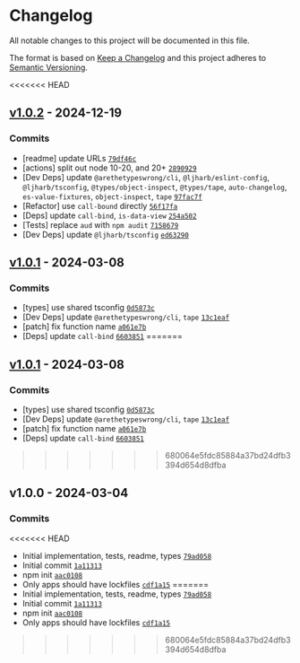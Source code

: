 # Changelog

All notable changes to this project will be documented in this file.

The format is based on [Keep a Changelog](https://keepachangelog.com/en/1.0.0/)
and this project adheres to [Semantic Versioning](https://semver.org/spec/v2.0.0.html).

<<<<<<< HEAD
## [v1.0.2](https://github.com/inspect-js/data-view-byte-length/compare/v1.0.1...v1.0.2) - 2024-12-19

### Commits

- [readme] update URLs [`79df46c`](https://github.com/inspect-js/data-view-byte-length/commit/79df46cdf4c551d83059335ace8b8550369710b0)
- [actions] split out node 10-20, and 20+ [`2890929`](https://github.com/inspect-js/data-view-byte-length/commit/289092965343dfa6fcc931c32ecd1c1286f5f2dc)
- [Dev Deps] update `@arethetypeswrong/cli`, `@ljharb/eslint-config`, `@ljharb/tsconfig`, `@types/object-inspect`, `@types/tape`, `auto-changelog`, `es-value-fixtures`, `object-inspect`, `tape` [`97fac7f`](https://github.com/inspect-js/data-view-byte-length/commit/97fac7fb6c2f3655c9755d9dcf3569cdf6899635)
- [Refactor] use `call-bound` directly [`56f17fa`](https://github.com/inspect-js/data-view-byte-length/commit/56f17fa583a963c2a6d2da5f2db00f7725714533)
- [Deps] update `call-bind`, `is-data-view` [`254a502`](https://github.com/inspect-js/data-view-byte-length/commit/254a5026c0201eb35d20722af2993e0412b2f2ea)
- [Tests] replace `aud` with `npm audit` [`7158679`](https://github.com/inspect-js/data-view-byte-length/commit/7158679d1ef0e15ccf64b6d0169413ed8351f243)
- [Dev Deps] update `@ljharb/tsconfig` [`ed63290`](https://github.com/inspect-js/data-view-byte-length/commit/ed63290bc162fe5a9086412fc6099dd49c70d474)

## [v1.0.1](https://github.com/inspect-js/data-view-byte-length/compare/v1.0.0...v1.0.1) - 2024-03-08

### Commits

- [types] use shared tsconfig [`0d5873c`](https://github.com/inspect-js/data-view-byte-length/commit/0d5873c9fddd413bacbb3a2c32e7e1a7f1f5bd2c)
- [Dev Deps] update `@arethetypeswrong/cli`, `tape` [`13c1eaf`](https://github.com/inspect-js/data-view-byte-length/commit/13c1eafea562993c7d15a450e86d2ee7a1aa8299)
- [patch] fix function name [`a061e7b`](https://github.com/inspect-js/data-view-byte-length/commit/a061e7b457f53bdc39716dacdddbe558ee790745)
- [Deps] update `call-bind` [`6603851`](https://github.com/inspect-js/data-view-byte-length/commit/6603851eef423c5762841221f97abfdc905c8bde)
=======
## [v1.0.1](https://github.com/ljharb/data-view-byte-length/compare/v1.0.0...v1.0.1) - 2024-03-08

### Commits

- [types] use shared tsconfig [`0d5873c`](https://github.com/ljharb/data-view-byte-length/commit/0d5873c9fddd413bacbb3a2c32e7e1a7f1f5bd2c)
- [Dev Deps] update `@arethetypeswrong/cli`, `tape` [`13c1eaf`](https://github.com/ljharb/data-view-byte-length/commit/13c1eafea562993c7d15a450e86d2ee7a1aa8299)
- [patch] fix function name [`a061e7b`](https://github.com/ljharb/data-view-byte-length/commit/a061e7b457f53bdc39716dacdddbe558ee790745)
- [Deps] update `call-bind` [`6603851`](https://github.com/ljharb/data-view-byte-length/commit/6603851eef423c5762841221f97abfdc905c8bde)
>>>>>>> 680064e5fdc85884a37bd24dfb3394d654d8dfba

## v1.0.0 - 2024-03-04

### Commits

<<<<<<< HEAD
- Initial implementation, tests, readme, types [`79ad058`](https://github.com/inspect-js/data-view-byte-length/commit/79ad058a73a4f8425e8ad034211dfc39e643dc86)
- Initial commit [`1a11313`](https://github.com/inspect-js/data-view-byte-length/commit/1a113138783a815f66fd000a9f9c89fdbe8c98fb)
- npm init [`aac0108`](https://github.com/inspect-js/data-view-byte-length/commit/aac010820b20b8604d33e5a74b51591f19f553e2)
- Only apps should have lockfiles [`cdf1a15`](https://github.com/inspect-js/data-view-byte-length/commit/cdf1a15d4c201137982e1e703d56a42582c6d246)
=======
- Initial implementation, tests, readme, types [`79ad058`](https://github.com/ljharb/data-view-byte-length/commit/79ad058a73a4f8425e8ad034211dfc39e643dc86)
- Initial commit [`1a11313`](https://github.com/ljharb/data-view-byte-length/commit/1a113138783a815f66fd000a9f9c89fdbe8c98fb)
- npm init [`aac0108`](https://github.com/ljharb/data-view-byte-length/commit/aac010820b20b8604d33e5a74b51591f19f553e2)
- Only apps should have lockfiles [`cdf1a15`](https://github.com/ljharb/data-view-byte-length/commit/cdf1a15d4c201137982e1e703d56a42582c6d246)
>>>>>>> 680064e5fdc85884a37bd24dfb3394d654d8dfba
